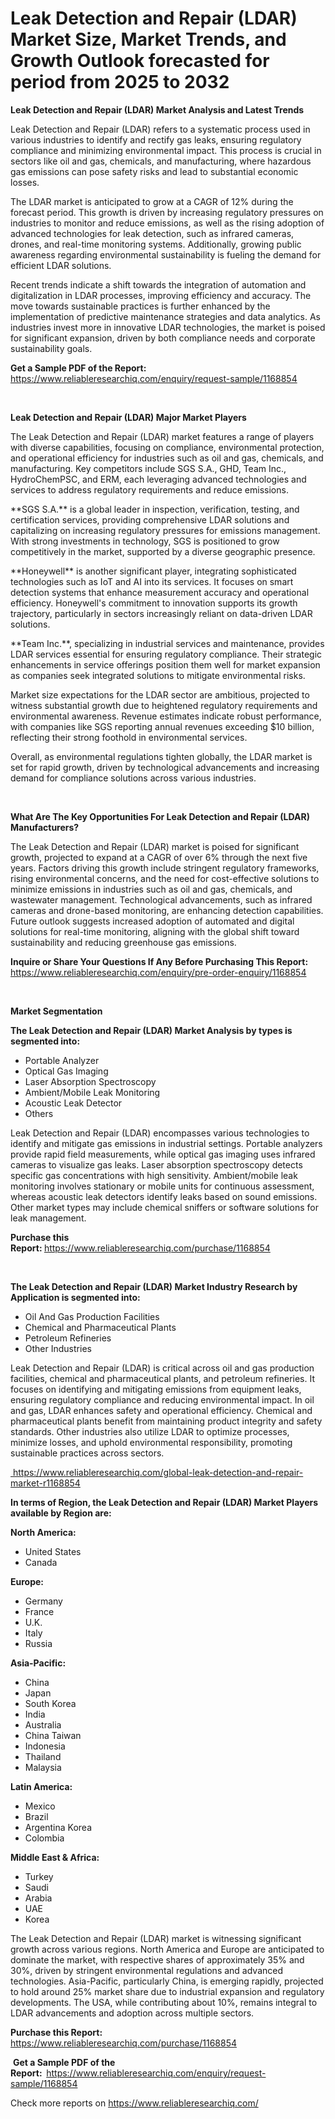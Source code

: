 <p><h1>Leak Detection and Repair (LDAR) Market Size, Market Trends, and Growth Outlook forecasted for period from 2025 to 2032</h1></p><p><strong>Leak Detection and Repair (LDAR) Market Analysis and Latest Trends</strong></p>
<p><p>Leak Detection and Repair (LDAR) refers to a systematic process used in various industries to identify and rectify gas leaks, ensuring regulatory compliance and minimizing environmental impact. This process is crucial in sectors like oil and gas, chemicals, and manufacturing, where hazardous gas emissions can pose safety risks and lead to substantial economic losses.</p><p>The LDAR market is anticipated to grow at a CAGR of 12% during the forecast period. This growth is driven by increasing regulatory pressures on industries to monitor and reduce emissions, as well as the rising adoption of advanced technologies for leak detection, such as infrared cameras, drones, and real-time monitoring systems. Additionally, growing public awareness regarding environmental sustainability is fueling the demand for efficient LDAR solutions.</p><p>Recent trends indicate a shift towards the integration of automation and digitalization in LDAR processes, improving efficiency and accuracy. The move towards sustainable practices is further enhanced by the implementation of predictive maintenance strategies and data analytics. As industries invest more in innovative LDAR technologies, the market is poised for significant expansion, driven by both compliance needs and corporate sustainability goals.</p></p>
<p><strong>Get a Sample PDF of the Report:&nbsp;</strong> <a href="https://www.reliableresearchiq.com/enquiry/request-sample/1168854?utm_campaign=2144&utm_medium=2&utm_source=Github&utm_content=ia&utm_term=14022025&utm_id=leak-detection-and-repair-ldar">https://www.reliableresearchiq.com/enquiry/request-sample/1168854</a></p>
<p>&nbsp;</p>
<p><strong>Leak Detection and Repair (LDAR) Major Market Players</strong></p>
<p><p>The Leak Detection and Repair (LDAR) market features a range of players with diverse capabilities, focusing on compliance, environmental protection, and operational efficiency for industries such as oil and gas, chemicals, and manufacturing. Key competitors include SGS S.A., GHD, Team Inc., HydroChemPSC, and ERM, each leveraging advanced technologies and services to address regulatory requirements and reduce emissions.</p><p>**SGS S.A.** is a global leader in inspection, verification, testing, and certification services, providing comprehensive LDAR solutions and capitalizing on increasing regulatory pressures for emissions management. With strong investments in technology, SGS is positioned to grow competitively in the market, supported by a diverse geographic presence.</p><p>**Honeywell** is another significant player, integrating sophisticated technologies such as IoT and AI into its services. It focuses on smart detection systems that enhance measurement accuracy and operational efficiency. Honeywell's commitment to innovation supports its growth trajectory, particularly in sectors increasingly reliant on data-driven LDAR solutions.</p><p>**Team Inc.**, specializing in industrial services and maintenance, provides LDAR services essential for ensuring regulatory compliance. Their strategic enhancements in service offerings position them well for market expansion as companies seek integrated solutions to mitigate environmental risks.</p><p>Market size expectations for the LDAR sector are ambitious, projected to witness substantial growth due to heightened regulatory requirements and environmental awareness. Revenue estimates indicate robust performance, with companies like SGS reporting annual revenues exceeding $10 billion, reflecting their strong foothold in environmental services.</p><p>Overall, as environmental regulations tighten globally, the LDAR market is set for rapid growth, driven by technological advancements and increasing demand for compliance solutions across various industries.</p></p>
<p>&nbsp;</p>
<p><strong>What Are The Key Opportunities For Leak Detection and Repair (LDAR) Manufacturers?</strong></p>
<p><p>The Leak Detection and Repair (LDAR) market is poised for significant growth, projected to expand at a CAGR of over 6% through the next five years. Factors driving this growth include stringent regulatory frameworks, rising environmental concerns, and the need for cost-effective solutions to minimize emissions in industries such as oil and gas, chemicals, and wastewater management. Technological advancements, such as infrared cameras and drone-based monitoring, are enhancing detection capabilities. Future outlook suggests increased adoption of automated and digital solutions for real-time monitoring, aligning with the global shift toward sustainability and reducing greenhouse gas emissions.</p></p>
<p><strong>Inquire or Share Your Questions If Any Before Purchasing This Report:</strong> <a href="https://www.reliableresearchiq.com/enquiry/pre-order-enquiry/1168854?utm_campaign=2144&utm_medium=2&utm_source=Github&utm_content=ia&utm_term=14022025&utm_id=leak-detection-and-repair-ldar">https://www.reliableresearchiq.com/enquiry/pre-order-enquiry/1168854</a></p>
<p>&nbsp;</p>
<p><strong>Market Segmentation</strong></p>
<p><strong>The Leak Detection and Repair (LDAR) Market Analysis by types is segmented into:</strong></p>
<p><ul><li>Portable Analyzer</li><li>Optical Gas Imaging</li><li>Laser Absorption Spectroscopy</li><li>Ambient/Mobile Leak Monitoring</li><li>Acoustic Leak Detector</li><li>Others</li></ul></p>
<p><p>Leak Detection and Repair (LDAR) encompasses various technologies to identify and mitigate gas emissions in industrial settings. Portable analyzers provide rapid field measurements, while optical gas imaging uses infrared cameras to visualize gas leaks. Laser absorption spectroscopy detects specific gas concentrations with high sensitivity. Ambient/mobile leak monitoring involves stationary or mobile units for continuous assessment, whereas acoustic leak detectors identify leaks based on sound emissions. Other market types may include chemical sniffers or software solutions for leak management.</p></p>
<p><strong>Purchase this Report:&nbsp;</strong><a href="https://www.reliableresearchiq.com/purchase/1168854?utm_campaign=2144&utm_medium=2&utm_source=Github&utm_content=ia&utm_term=14022025&utm_id=leak-detection-and-repair-ldar">https://www.reliableresearchiq.com/purchase/1168854</a></p>
<p>&nbsp;</p>
<p><strong>The Leak Detection and Repair (LDAR) Market Industry Research by Application is segmented into:</strong></p>
<p><ul><li>Oil And Gas Production Facilities</li><li>Chemical and Pharmaceutical Plants</li><li>Petroleum Refineries</li><li>Other Industries</li></ul></p>
<p><p>Leak Detection and Repair (LDAR) is critical across oil and gas production facilities, chemical and pharmaceutical plants, and petroleum refineries. It focuses on identifying and mitigating emissions from equipment leaks, ensuring regulatory compliance and reducing environmental impact. In oil and gas, LDAR enhances safety and operational efficiency. Chemical and pharmaceutical plants benefit from maintaining product integrity and safety standards. Other industries also utilize LDAR to optimize processes, minimize losses, and uphold environmental responsibility, promoting sustainable practices across sectors.</p></p>
<p><a href="https://www.reliableresearchiq.com/global-leak-detection-and-repair-market-r1168854?utm_campaign=2144&utm_medium=2&utm_source=Github&utm_content=ia&utm_term=14022025&utm_id=leak-detection-and-repair-ldar">&nbsp;https://www.reliableresearchiq.com/global-leak-detection-and-repair-market-r1168854</a></p>
<p><strong>In terms of Region, the Leak Detection and Repair (LDAR) Market Players available by Region are:</strong></p>
<p>
    <p> <strong> North America: </strong>
        <ul>
            <li>United States</li>
            <li>Canada</li>
        </ul>
        </p> 
    <p> <strong> Europe: </strong>
        <ul>
            <li>Germany</li>
            <li>France</li>
            <li>U.K.</li>
            <li>Italy</li>
            <li>Russia</li>
        </ul>
        </p> 
    <p> <strong> Asia-Pacific: </strong>
        <ul>
            <li>China</li>
            <li>Japan</li>
            <li>South Korea</li>
            <li>India</li>
            <li>Australia</li>
            <li>China Taiwan</li>
            <li>Indonesia</li>
            <li>Thailand</li>
            <li>Malaysia</li>
        </ul>
        </p> 
    <p> <strong> Latin America: </strong>
        <ul>
            <li>Mexico</li>
            <li>Brazil</li>
            <li>Argentina Korea</li>
            <li>Colombia</li>
        </ul>
        </p> 
    <p> <strong> Middle East & Africa: </strong>
        <ul>
            <li>Turkey</li>
            <li>Saudi</li>
            <li>Arabia</li>
            <li>UAE</li>
            <li>Korea</li>
        </ul>
    </p>
    </p>
<p><p>The Leak Detection and Repair (LDAR) market is witnessing significant growth across various regions. North America and Europe are anticipated to dominate the market, with respective shares of approximately 35% and 30%, driven by stringent environmental regulations and advanced technologies. Asia-Pacific, particularly China, is emerging rapidly, projected to hold around 25% market share due to industrial expansion and regulatory developments. The USA, while contributing about 10%, remains integral to LDAR advancements and adoption across multiple sectors.</p></p>
<p><strong>Purchase this Report: </strong><a href="https://www.reliableresearchiq.com/purchase/1168854?utm_campaign=2144&utm_medium=2&utm_source=Github&utm_content=ia&utm_term=14022025&utm_id=leak-detection-and-repair-ldar">https://www.reliableresearchiq.com/purchase/1168854</a></p>
<p>&nbsp;<strong>Get a Sample PDF of the Report:&nbsp;&nbsp;</strong><a href="https://www.reliableresearchiq.com/enquiry/request-sample/1168854?utm_campaign=2144&utm_medium=2&utm_source=Github&utm_content=ia&utm_term=14022025&utm_id=leak-detection-and-repair-ldar">https://www.reliableresearchiq.com/enquiry/request-sample/1168854</a></p>
<p><strong></strong></p>
<p>Check more reports on <a href="https://www.reliableresearchiq.com/?utm_campaign=2144&utm_medium=2&utm_source=Github&utm_content=ia&utm_term=14022025&utm_id=leak-detection-and-repair-ldar">https://www.reliableresearchiq.com/</a></p>